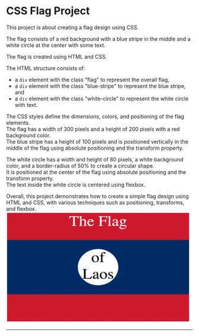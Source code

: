 
# CSS Flag Project

This project is about creating a flag design using CSS.

The flag consists of a red background with a blue stripe in the middle and a white circle at the center with some text.

The flag is created using HTML and CSS.

The HTML structure consists of:
- a `div` element with the class "flag" to represent the overall flag,
- a `div` element with the class "blue-stripe" to represent the blue stripe, and
- a `div` element with the class "white-circle" to represent the white circle with text.

The CSS styles define the dimensions, colors, and positioning of the flag elements.<br>
The flag has a width of 300 pixels and a height of 200 pixels with a red background color. <br>
The blue stripe has a height of 100 pixels and is positioned vertically in the middle of the flag using absolute positioning and the transform property.<br>

The white circle has a width and height of 80 pixels, a white background color, and a border-radius of 50% to create a circular shape.<br>
It is positioned at the center of the flag using absolute positioning and the transform property. <br>
The text inside the white circle is centered using flexbox.<br>

Overall, this project demonstrates how to create a simple flag design using HTML and CSS, with various techniques such as positioning, transforms, and flexbox.<br >
<img src="./goal.png" alt="The Flag" width="500" height="300">
<hr>
